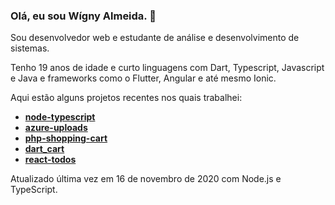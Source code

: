 ### Olá, eu sou Wígny Almeida. 👋

Sou desenvolvedor web e estudante de análise e desenvolvimento de sistemas.

Tenho 19 anos de idade e curto linguagens com Dart, Typescript, Javascript e Java e frameworks como o Flutter, Angular e até mesmo Ionic.

Aqui estão alguns projetos recentes nos quais trabalhei:
- **[node-typescript](https://github.com/Wigny/node-typescript)**
- **[azure-uploads](https://github.com/Wigny/azure-uploads)**
- **[php-shopping-cart](https://github.com/Wigny/php-shopping-cart)**
- **[dart_cart](https://github.com/Wigny/dart_cart)**
- **[react-todos](https://github.com/Wigny/react-todos)**

Atualizado última vez em 16 de novembro de 2020 com Node.js e TypeScript.